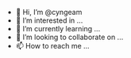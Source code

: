 - 👋 Hi, I’m @cyngeam
- 👀 I’m interested in ...
- 🌱 I’m currently learning ...
- 💞️ I’m looking to collaborate on ...
- 📫 How to reach me ...

<!---
cyngeam/cyngeam is a ✨ special ✨ repository because its `README.md` (this file) appears on your GitHub profile.
You can click the Preview link to take a look at your changes.
--->
